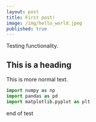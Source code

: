 ```yaml
---
layout: post
title: First post!
image: /img/hello_world.jpeg
published: true
---
```


Testing functionality.

## This is a heading

This is more normal text.

```python
import numpy as np
import pandas as pd
import matplotlib.pyplot as plt
```

end of test

